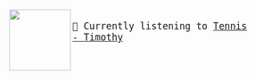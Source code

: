 
#

<img align="left" width="110" height="110" src="https:&#x2F;&#x2F;lastfm.freetls.fastly.net&#x2F;i&#x2F;u&#x2F;174s&#x2F;a60fd3eedc5764082364c05e12897aed.gif">

<big><pre>
</br>🎵 Currently listening to  [Tennis - Timothy](https://www.youtube.com/results?search_query=Tennis+Timothy)</br>
</pre></big>

#